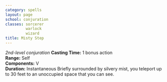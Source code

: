 ```yaml
---
category: spells
layout: page
school: conjuration
classes: sorcerer
         warlock
         wizard
title: Misty Step 
---
```

_2nd-level conjuration_ 
**Casting Time:** 1 bonus action    
**Range:** Self    
**Components:** V    
**Duration:** Instantaneous 
Briefly surrounded by silvery mist, you teleport up to 30 feet to an unoccupied space that you can see. 